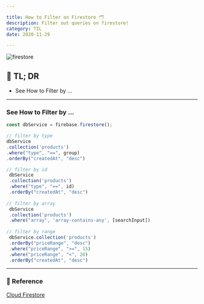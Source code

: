 ```yaml
---

title: How to Filter on Firestore 🗂️
description: Filter out queries on firestore!
category: TIL
date: 2020-11-29

---
```


![firestore](firestore.png)

## 🤦 TL; DR

- See How to Filter by ...

---

### See How to Filter by ...

```javascript
const dbService = firebase.firestore();

// filter by type
dbService
.collection('products')
.where("type", "==", group)
.orderBy("createdAt", "desc")

// filter by id
 dbService
 .collection('products')
 .where("type", "==", id)
 .orderBy("createdAt", "desc")
 
// filter by array
 dbService
 .collection('products')
 .where("array", 'array-contains-any', [searchInput])
 
// filter by range
 dbService.collection('products')
 .orderBy("priceRange", "desc")
 .where("priceRange", ">=", 15)
 .where("priceRange", "<", 20)
 .orderBy("createdAt", "desc")
```

---

### 🔗 Reference

[Cloud Firestore](https://firebase.google.com/docs/firestore)